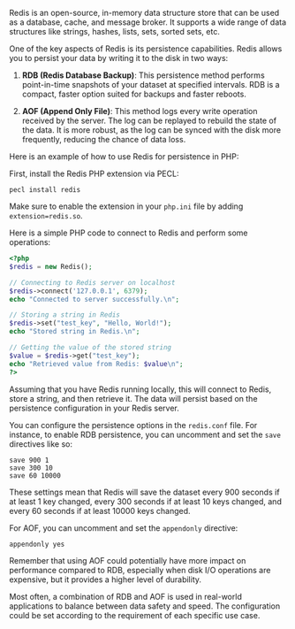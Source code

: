 Redis is an open-source, in-memory data structure store that can be used as a database, cache, and message broker. It supports a wide range of data structures like strings, hashes, lists, sets, sorted sets, etc. 

One of the key aspects of Redis is its persistence capabilities. Redis allows you to persist your data by writing it to the disk in two ways:

1. **RDB (Redis Database Backup)**: This persistence method performs point-in-time snapshots of your dataset at specified intervals. RDB is a compact, faster option suited for backups and faster reboots.

2. **AOF (Append Only File)**: This method logs every write operation received by the server. The log can be replayed to rebuild the state of the data. It is more robust, as the log can be synced with the disk more frequently, reducing the chance of data loss.

Here is an example of how to use Redis for persistence in PHP:

First, install the Redis PHP extension via PECL:

```
pecl install redis
```

Make sure to enable the extension in your `php.ini` file by adding `extension=redis.so`.

Here is a simple PHP code to connect to Redis and perform some operations:

```php
<?php
$redis = new Redis();

// Connecting to Redis server on localhost
$redis->connect('127.0.0.1', 6379);
echo "Connected to server successfully.\n";

// Storing a string in Redis
$redis->set("test_key", "Hello, World!");
echo "Stored string in Redis.\n";

// Getting the value of the stored string
$value = $redis->get("test_key");
echo "Retrieved value from Redis: $value\n";
?>
```

Assuming that you have Redis running locally, this will connect to Redis, store a string, and then retrieve it. The data will persist based on the persistence configuration in your Redis server. 

You can configure the persistence options in the `redis.conf` file. For instance, to enable RDB persistence, you can uncomment and set the `save` directives like so:

```
save 900 1
save 300 10
save 60 10000
```

These settings mean that Redis will save the dataset every 900 seconds if at least 1 key changed, every 300 seconds if at least 10 keys changed, and every 60 seconds if at least 10000 keys changed.

For AOF, you can uncomment and set the `appendonly` directive:

```
appendonly yes
```

Remember that using AOF could potentially have more impact on performance compared to RDB, especially when disk I/O operations are expensive, but it provides a higher level of durability. 

Most often, a combination of RDB and AOF is used in real-world applications to balance between data safety and speed. The configuration could be set according to the requirement of each specific use case.
